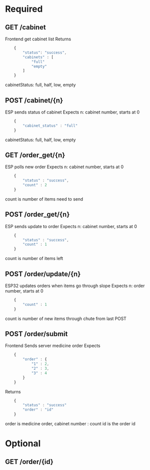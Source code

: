 Required
========

## GET /cabinet
Frontend get cabinet list
Returns
```js
    {
        "status": "success",
        "cabinets" : [
            "full"
            "empty"
        ]
    }
```
cabinetStatus: full, half, low, empty

## POST /cabinet/{n}
ESP sends status of cabinet
Expects
    n: cabinet number, starts at 0
```js
    {
        "cabinet_status" : "full"
    }
```
cabinetStatus: full, half, low, empty

## GET /order_get/{n}
ESP polls new order 
Expects
    n: cabinet number, starts at 0
```js
    {
        "status" : "success",
        "count" : 2
    }
```
count is number of items need to send


## POST /order_get/{n}
ESP sends update to order
Expects
    n: cabinet number, starts at 0
```js
    {
        "status" : "success",
        "count" : 1
    }
```
count is number of items left

## POST /order/update/{n}
ESP32 updates orders when items go through slope
Expects
    n: order number, starts at 0
```js
    {
        "count" : 1
    }
```
count is number of new items through chute from last POST

## POST /order/submit
Frontend Sends server medicine order
Expects
```js
    {
        "order" : {
            "1" : 2,
            "2" : 3,
            "3" : 4
        }
    }
```
Returns
```js
    {
        "status" : "success"
        "order" : "id"
    }
```
order is medicine order, cabinet number : count
id is the order id

## 

Optional
========
## GET /order/{id}